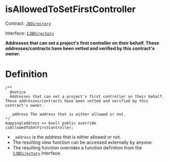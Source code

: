 # isAllowedToSetFirstController

Contract: [`JBDirectory`](/protocol/api/contracts/jbdirectory/README.md)‌

Interface: [`IJBDirectory`](/protocol/api/interfaces/ijbdirectory.md)

**Addresses that can set a project's first controller on their behalf. These addresses/contracts have been vetted and verified by this contract's owner.** 

# Definition

```solidity
/**
  @notice
  Addresses that can set a project's first controller on their behalf. These addresses/contracts have been vetted and verified by this contract's owner.

  _address The address that is either allowed or not.
*/
mapping(address => bool) public override isAllowedToSetFirstController;
```

* `_address` is the address that is either allowed or not.
* The resulting view function can be accessed externally by anyone.
* The resulting function overrides a function definition from the [`IJBDirectory`](/protocol/api/interfaces/ijbdirectory.md) interface.
 
